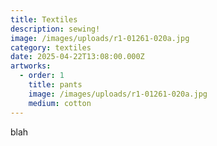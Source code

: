 ```yaml
---
title: Textiles
description: sewing!
image: /images/uploads/r1-01261-020a.jpg
category: textiles
date: 2025-04-22T13:08:00.000Z
artworks:
  - order: 1
    title: pants
    image: /images/uploads/r1-01261-020a.jpg
    medium: cotton
---
```

blah
